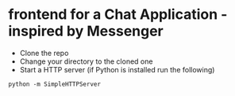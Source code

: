 # frontend for a Chat Application - inspired by Messenger

- Clone the repo
- Change your directory to the cloned one
- Start a HTTP server (if Python is installed run the following)
```
python -m SimpleHTTPServer
```
